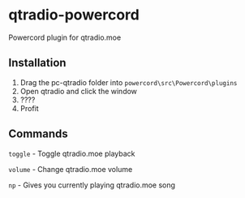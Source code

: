 # qtradio-powercord
Powercord plugin for qtradio.moe

## Installation
1. Drag the pc-qtradio folder into ``powercord\src\Powercord\plugins``
2. Open qtradio and click the window
3. ????
4. Profit

## Commands
``toggle`` - Toggle qtradio.moe playback

``volume`` - Change qtradio.moe volume

``np`` - Gives you currently playing qtradio.moe song
